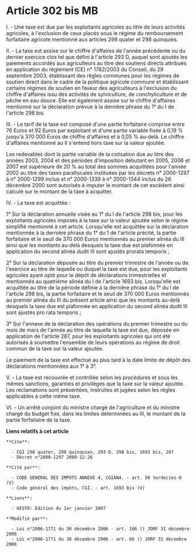 # Article 302 bis MB

I. - Une taxe est due par les exploitants agricoles au titre de leurs activités agricoles, à l'exclusion de ceux placés sous
le régime du remboursement forfaitaire agricole mentionné aux articles 298 quater et 298 quinquies.

II. - La taxe est assise sur le chiffre d'affaires de l'année précédente ou du dernier exercice clos tel que défini à
l'article 293 D, auquel sont ajoutés les paiements accordés aux agriculteurs au titre des soutiens directs attribués en
application du règlement (CE) n° 1782/2003 du Conseil, du 29 septembre 2003, établissant des règles communes pour les régimes
de soutien direct dans le cadre de la politique agricole commune et établissant certains régimes de soutien en faveur des
agriculteurs à l'exclusion du chiffre d'affaires issu des activités de sylviculture, de conchyliculture et de pêche en eau
douce. Elle est également assise sur le chiffre d'affaires mentionné sur la déclaration prévue à la dernière phrase du 1° du
I de l'article 298 bis.

III. - Le tarif de la taxe est composé d'une partie forfaitaire comprise entre 76 Euros et 92 Euros par exploitant et d'une
partie variable fixée à 0,19 % jusqu'à 370 000 Euros de chiffre d'affaires et à 0,05 % au-delà. Le chiffre d'affaires
mentionné au II s'entend hors taxe sur la valeur ajoutée.

Les redevables dont la partie variable de la cotisation due au titre des années 2003, 2004 et des périodes d'imposition
débutant en 2005, 2006 et 2007 est supérieure de 20 % au total des sommes acquittées pour l'année 2002 au titre des taxes
parafiscales instituées par les décrets n° 2000-1297 à n° 2000-1299 inclus et n° 2000-1339 à n° 2000-1344 inclus du 26
décembre 2000 sont autorisés à imputer le montant de cet excédent ainsi calculé sur le montant de la taxe à acquitter.

IV. - La taxe est acquittée :

1° Sur la déclaration annuelle visée au 1° du I de l'article 298 bis, pour les exploitants agricoles imposés à la taxe sur la
valeur ajoutée selon le régime simplifié mentionné à cet article. Lorsqu'elle est acquittée sur la déclaration mentionnée à
la dernière phrase du 1° du 1 de l'article précité, la partie forfaitaire et le seuil de 370 000 Euros mentionnés au premier
alinéa du  III ainsi que les montants au-delà desquels la taxe due est plafonnée en application du second alinéa dudit III
sont ajustés prorata temporis ;

2° Sur la déclaration déposée au titre du premier trimestre de l'année ou de l'exercice au titre de laquelle ou duquel la
taxe est due, pour les exploitants agricoles ayant opté pour le dépôt de déclarations trimestrielles et mentionnés au
quatrième alinéa du I de l'article 1693 bis. Lorsqu'elle est acquittée au titre de la période définie à la dernière phrase du
1° du I de l'article 298 bis, la partie forfaitaire et le seuil de 370 000 Euros mentionnés au premier alinéa du III du
présent article ainsi que les montants au-delà desquels la taxe due est plafonnée en application du second alinéa dudit III
sont ajustés pro rata temporis ;

3° Sur l'annexe de la déclaration des opérations du premier trimestre ou du mois de mars de l'année au titre de laquelle la
taxe est due, déposée en application de l'article 287, pour les exploitants agricoles qui ont été autorisés à soumettre
l'ensemble de leurs opérations au régime de droit commun de la taxe sur la valeur ajoutée.

Le paiement de la taxe est effectué au plus tard à la date limite de dépôt des déclarations mentionnées aux 1° à 3°.

V. - La taxe est recouvrée et contrôlée selon les procédures et sous les mêmes sanctions, garanties et privilèges que la taxe
sur la valeur ajoutée. Les réclamations sont présentées, instruites et jugées selon les règles applicables à cette même taxe.

VI. - Un arrêté conjoint du ministre chargé de l'agriculture et du ministre chargé du budget fixe, dans les limites
déterminées au III, le montant de la partie forfaitaire de la taxe.

**Liens relatifs à cet article**

	**Cite**:

	  - CGI 298 quater, 298 quinquies, 293 D, 298 bis, 1693 bis, 287
	  - Décret n°2000-1297 2000-12-26

	**Cité par**:

	  - CODE GENERAL DES IMPOTS ANNEXE 4, CGIAN4. - art. 50 terdecies-0 (V)
	  - Code général des impôts, CGI. - art. 1693 bis (V)

	**Liens**:

	  - HISTO: Edition du 1er janvier 2007

	**Modifié par**:

	  - Loi n°2006-1771 du 30 décembre 2006 - art. 106 () JORF 31 décembre 2006
	  - Loi n°2006-1771 du 30 décembre 2006 - art. 66 () JORF 31 décembre 2006
